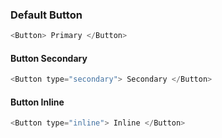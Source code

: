 ###  Default Button 

```js 
<Button> Primary </Button>
```


#### Button Secondary

```js 
<Button type="secondary"> Secondary </Button>
```

#### Button Inline

```js 
<Button type="inline"> Inline </Button>
```


